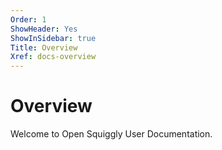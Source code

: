 ```yaml
---
Order: 1
ShowHeader: Yes
ShowInSidebar: true
Title: Overview
Xref: docs-overview
---
```


# Overview

Welcome to Open Squiggly User Documentation.

